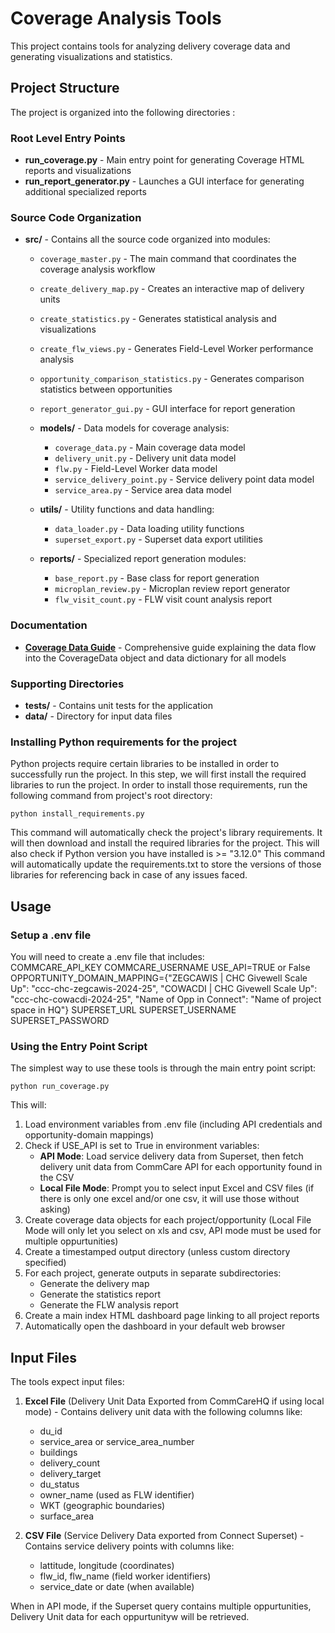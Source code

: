 # Coverage Analysis Tools

This project contains tools for analyzing delivery coverage data and generating visualizations and statistics.

## Project Structure

The project is organized into the following directories :

### Root Level Entry Points

- **run_coverage.py** - Main entry point for generating Coverage HTML reports and visualizations
- **run_report_generator.py** - Launches a GUI interface for generating additional specialized reports

### Source Code Organization

- **src/** - Contains all the source code organized into modules:
  - `coverage_master.py` - The main command that coordinates the coverage analysis workflow
  - `create_delivery_map.py` - Creates an interactive map of delivery units
  - `create_statistics.py` - Generates statistical analysis and visualizations
  - `create_flw_views.py` - Generates Field-Level Worker performance analysis
  - `opportunity_comparison_statistics.py` - Generates comparison statistics between opportunities
  - `report_generator_gui.py` - GUI interface for report generation
  
  - **models/** - Data models for coverage analysis:
    - `coverage_data.py` - Main coverage data model
    - `delivery_unit.py` - Delivery unit data model
    - `flw.py` - Field-Level Worker data model
    - `service_delivery_point.py` - Service delivery point data model
    - `service_area.py` - Service area data model
  
  - **utils/** - Utility functions and data handling:
    - `data_loader.py` - Data loading utility functions
    - `superset_export.py` - Superset data export utilities
  
  - **reports/** - Specialized report generation modules:
    - `base_report.py` - Base class for report generation
    - `microplan_review.py` - Microplan review report generator
    - `flw_visit_count.py` - FLW visit count analysis report

### Documentation

- **[Coverage Data Guide](COVERAGE_DATA_GUIDE.md)** - Comprehensive guide explaining the data flow into the CoverageData object and data dictionary for all models

### Supporting Directories

- **tests/** - Contains unit tests for the application
- **data/** - Directory for input data files

### Installing Python requirements for the project
Python projects require certain libraries to be installed in order to successfully run the project.
In this step, we will first  install the required libraries to run the project. 
In order to install those requirements, run the following command from project's root directory: 
``` 
python install_requirements.py
```
This command will automatically check the project's library requirements.
It will then download and install the required libraries for the project. 
This will also check if Python version you have installed is >= "3.12.0"
This command will automatically update the requirements.txt to store the versions of those libraries for referencing back in case of any issues faced. 

## Usage

### Setup a .env file

You will need to create a .env file that includes:  
COMMCARE_API_KEY
COMMCARE_USERNAME
USE_API=TRUE or False
OPPORTUNITY_DOMAIN_MAPPING={"ZEGCAWIS | CHC Givewell Scale Up": "ccc-chc-zegcawis-2024-25", "COWACDI | CHC Givewell Scale Up": "ccc-chc-cowacdi-2024-25", "Name of Opp in Connect": "Name of project space in HQ"}
SUPERSET_URL
SUPERSET_USERNAME
SUPERSET_PASSWORD


### Using the Entry Point Script

The simplest way to use these tools is through the main entry point script:

```
python run_coverage.py
```

This will:
1. Load environment variables from .env file (including API credentials and opportunity-domain mappings)
2. Check if USE_API is set to True in environment variables:
   - **API Mode**: Load service delivery data from Superset, then fetch delivery unit data from CommCare API for each opportunity found in the CSV
   - **Local File Mode**: Prompt you to select input Excel and CSV files (if there is only one excel and/or one csv, it will use those without asking)
3. Create coverage data objects for each project/opportunity (Local File Mode will only let you select on xls and csv, API mode must be used for multiple oppurtunities)
4. Create a timestamped output directory (unless custom directory specified)
5. For each project, generate outputs in separate subdirectories:
   - Generate the delivery map
   - Generate the statistics report  
   - Generate the FLW analysis report
6. Create a main index HTML dashboard page linking to all project reports
7. Automatically open the dashboard in your default web browser

## Input Files

The tools expect input files:

1. **Excel File** (Delivery Unit Data Exported from CommCareHQ if using local mode) - Contains delivery unit data with the following columns like:
   - du_id
   - service_area or service_area_number
   - buildings
   - delivery_count
   - delivery_target
   - du_status
   - owner_name (used as FLW identifier)
   - WKT (geographic boundaries)
   - surface_area

2. **CSV File** (Service Delivery Data exported from Connect Superset) - Contains service delivery points with columns like:
   - lattitude, longitude (coordinates)
   - flw_id, flw_name (field worker identifiers)
   - service_date or date (when available)

When in API mode, if the Superset query contains multiple oppurtunities, Delivery Unit data for each oppurtunityw will be retrieved.
